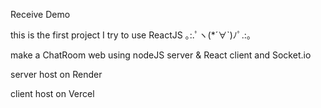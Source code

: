 Receive Demo

this is the first project I try to use ReactJS ｡:.ﾟヽ(*´∀`)ﾉﾟ.:｡

make a ChatRoom web using nodeJS server & React client and Socket.io

server host on Render

client host on Vercel